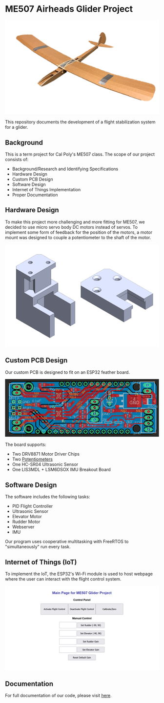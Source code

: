 #  ME507 Airheads Glider Project

<div class="title_screenshot">

![Picture of Glider](img/Glider.png)

</div>

This repository documents the development of a flight stabilization system for a glider.

## Background

This is a term project for Cal Poly's ME507 class. The scope of our project consists of:

- Background/Research and Identifying Specifications
- Hardware Design
- Custom PCB Design
- Software Design
- Internet of Things Implementation
- Proper Documentation 


## Hardware Design

To make this project more challenging and more fitting for ME507, we decided to use micro servo body DC motors instead of servos. To implement some form of feedback for the position of the motors, a motor mount was designed to couple a potentiometer to the shaft of the motor.

![Custom Motor Bracket](img/Mount.png)

## Custom PCB Design

Our custom PCB is designed to fit on an ESP32 feather board.

![Custom PCB](img/PCB_Board.png)

The board supports:
- Two DRV8871 Motor Driver Chips
- Two [Potentiometers](class_potentiometer.html)
- One HC-SR04 Ultrasonic Sensor
- One LIS3MDL + LSM6DSOX IMU Breakout Board

## Software Design

The software includes the following tasks:
- PID Flight Controller
- Ultrasonic Sensor
- Elevator Motor
- Rudder Motor
- Webserver
- IMU

Our program uses cooperative multitasking with FreeRTOS to "simultaneously" run every task.

## Internet of Things (IoT)

To implement the IoT, the ESP32's Wi-Fi module is used to host webpage where the user can interact with the flight control system.

![Webpage Control Panel](img/Webpage.png)

## Documentation

For full documentation of our code, please visit [here](https://damondli.github.io/).